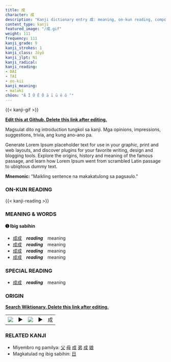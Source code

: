 ```yaml
---
title: 成
character: 成
description: "Kanji dictionary entry 成: meaning, on-kun reading, compounds, origin, related kanji"
content_type: kanji
featured_image: "/成.gif"
weight: 111
frequency: 111
kanji_grade: 9
kanji_strokes: 1
kanji_class: Jōyō
kanji_jlpt: N1
kanji_radical: 
kanji_reading: 
- DAI
- TAI
- oo-kii
kanji_meaning:
- malaki
chōon: "Ā Ī Ū Ē Ō ā ī ū ē ō ’"
---
```

[//]: # (Don't edit the line below. Kanji animated GIF code is automatically generated.)
{{< kanji-gif >}}

[//]: # (Edit below this line.)

**[Edit this at Github. Delete this link after editing.](https://github.com/tim0g/tim/tree/main/content/kanji/成/index.md)**

Magsulat dito ng introduction tungkol sa kanji. Mga opinions, impressions, suggestions, trivia, ang kung ano-ano pa.

Generate Lorem Ipsum placeholder text for use in your graphic, print and web layouts, and discover plugins for your favorite writing, design and blogging tools. Explore the origins, history and meaning of the famous passage, and learn how Lorem Ipsum went from scrambled Latin passage to ubiqitous dummy text.
 
**Mnemonic:** "Maikling sentence na makakatulong sa pagsaulo."

### ON-KUN READING

[//]: # (Don't edit the line below. ON-KUN READING code is automatically generated.)
{{< kanji-reading >}}

### MEANING & WORDS

#### ➊ **Ibig sabihin**
  - [成](../成)[成](../成)　***reading***　meaning
  - [成](../成)[成](../成)　***reading***　meaning
  - [成](../成)[成](../成)　***reading***　meaning
  - [成](../成)[成](../成)　***reading***　meaning

### SPECIAL READING
  - [成](../成)[成](../成)　***reading***　meaning

### ORIGIN

**[Search Wiktionary. Delete this link after editing.](https://wiktionary.org/wiki/成)**
<table class="kanji-table"><tr><td>
<img src="60px-成-bronze.svg.png">
</td><td>▶</td><td>
<img src="60px-成-oracle.svg.png">
</td><td>▶</td>
<td class="kanji-origin">成</td>
</tr></table>

### RELATED KANJI
- Miyembro ng pamilya: [父](../父) [母](../母) [成](../成) [弟](../弟) [成](../成) [娘](../娘)
- Magkatulad ng ibig sabihin: [日](../日)
